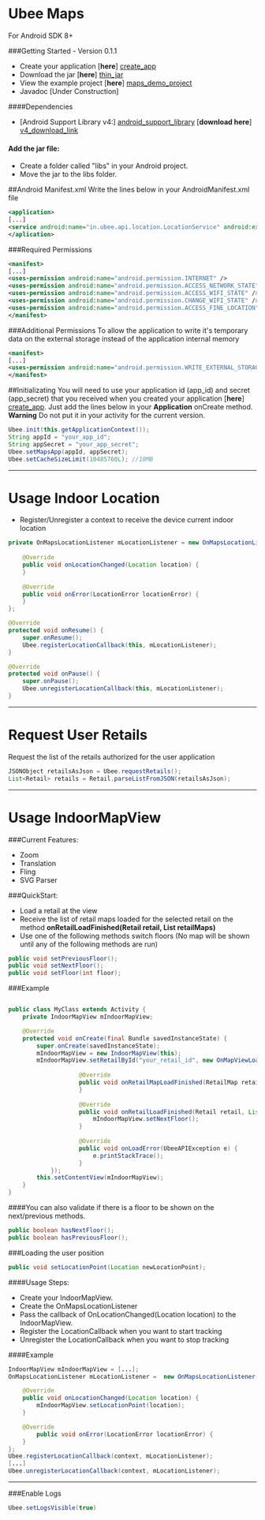 Ubee Maps
========
For Android SDK 8+

###Getting Started - Version 0.1.1

 - Create your application [**here**] [create_app]
 - Download the jar [**here**] [thin_jar]
 - View the example project [**here**] [maps_demo_project]
 - Javadoc [Under Construction]

####Dependencies
- [Android Support Library v4:] [android_support_library]  [**download here**] [v4_download_link]

#### Add the jar file:
 - Create a folder called "libs" in your Android project.
 - Move the jar to the libs folder.

##Android Manifest.xml
Write the lines below in your AndroidManifest.xml file 

```xml
<application> 
[...]
<service android:name="in.ubee.api.location.LocationService" android:exported="false"/>
</aplication>
```
###Required Permissions

```xml
<manifest>
[...]
<uses-permission android:name="android.permission.INTERNET" />
<uses-permission android:name="android.permission.ACCESS_NETWORK_STATE" />
<uses-permission android:name="android.permission.ACCESS_WIFI_STATE" />
<uses-permission android:name="android.permission.CHANGE_WIFI_STATE" />
<uses-permission android:name="android.permission.ACCESS_FINE_LOCATION" />
</manifest>
```

###Additional Permissions
To allow the application to write it's temporary data on the external storage instead of the application internal memory
```xml
<manifest>
[...]
<uses-permission android:name="android.permission.WRITE_EXTERNAL_STORAGE" />
</manifest>
```

##Initializating
You will need to use your application id (app_id) and secret (app_secret) that you received when you created your application [**here**] [create_app].
Just add the lines below in your **Application** onCreate method.
**Warning** Do not put it in your activity for the current version.
```java
Ubee.init(this.getApplicationContext());
String appId = "your_app_id";
String appSecret = "your_app_secret";
Ubee.setMapsApp(appId, appSecret);
Ubee.setCacheSizeLimit(10485760L); //10MB
```
----------------------
Usage Indoor Location
===
- Register/Unregister a context to receive the device current indoor location

```java
private OnMapsLocationListener mLocationListener = new OnMapsLocationListener() {
    
	@Override
	public void onLocationChanged(Location location) {
	}
	
	@Override
	public void onError(LocationError locationError) {
	}
};

@Override
protected void onResume() {
    super.onResume();
    Ubee.registerLocationCallback(this, mLocationListener);
}

@Override
protected void onPause() {
    super.onPause();
    Ubee.unregisterLocationCallback(this, mLocationListener);
}
```

------------------
Request User Retails
==
Request the list of the retails authorized for the user application 
```java
JSONObject retailsAsJson = Ubee.requestRetails();
List<Retail> retails = Retail.parseListFromJSON(retailsAsJson);
```

------------------
Usage IndoorMapView
==

###Current Features: 
- Zoom
- Translation
- Fling
- SVG Parser

###QuickStart:
- Load a retail at the view
- Receive the list of retail maps loaded for the selected retail on the method **onRetailLoadFinished(Retail retail, List<RetailMap> retailMaps)**
- Use one of the following methods switch floors (No map will be shown until any of the following methods are run)

```java
public void setPreviousFloor();
public void setNextFloor();
public void setFloor(int floor);
```

###Example

```java

public class MyClass extends Activity {
    private IndoorMapView mIndoorMapView;

    @Override
    protected void onCreate(final Bundle savedInstanceState) {
        super.onCreate(savedInstanceState);
        mIndoorMapView = new IndoorMapView(this);
        mIndoorMapView.setRetailById("your_retail_id", new OnMapViewLoadListener() {
        
            		@Override
		    		public void onRetailMapLoadFinished(RetailMap retailMap) {
                    }
				
			    	@Override
			    	public void onRetailLoadFinished(Retail retail, List<RetailMap> retailMaps) {
                        mIndoorMapView.setNextFloor();
			    	}
				
			    	@Override
			    	public void onLoadError(UbeeAPIException e) {
			    		e.printStackTrace();
			    	}
	        });
        this.setContentView(mIndoorMapView);
	}
}
```
####You can also validate if there is a floor to be shown on the next/previous methods.
```java
public boolean hasNextFloor();
public boolean hasPreviousFloor();
```
###Loading the user position
```java 
public void setLocationPoint(Location newLocationPoint);
```

####Usage
Steps:
- Create your IndoorMapView.
- Create the OnMapsLocationListener
- Pass the callback of OnLocationChanged(Location location) to the IndoorMapView.
- Register the LocationCallback when you want to start tracking
- Unregister the LocationCallback when you want to stop tracking

####Example
```java
IndoorMapView mIndoorMapView = [...];
OnMapsLocationListener mLocationListener =  new OnMapsLocationListener() {

    @Override
    public void onLocationChanged(Location location) {
	    mIndoorMapView.setLocationPoint(location);	
    }

	@Override
		public void onError(LocationError locationError) {
	}
};
Ubee.registerLocationCallback(context, mLocationListener);
[...]
Ubee.unregisterLocationCallback(context, mLocationListener);

```
---
###Enable Logs
```java
Ubee.setLogsVisible(true)
```

  [android_support_library]: http://developer.android.com/tools/support-library/setup.html
  [v4_download_link]: https://s3.amazonaws.com/mobile-api/android-support-v4.jar
  [thin_jar]: https://s3.amazonaws.com/mobile-api/0.2/Maps/ubee-api-0.2.jar
  [maps_demo_project]: https://github.com/ubee/ubee-maps-example
  [create_app]: http://maps.ubee.in/oauth/applications/new




